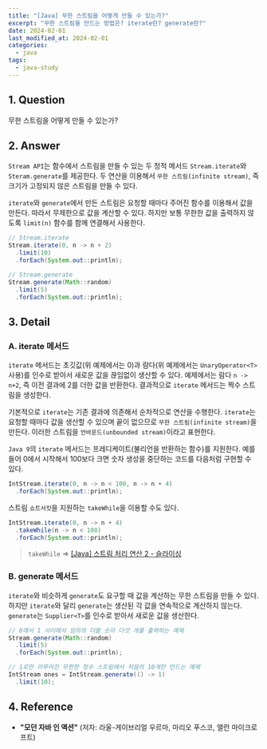 ```yaml
---
title: "[Java] 무한 스트림을 어떻게 만들 수 있는가?"
excerpt: "무한 스트림을 만드는 방법은? iterate란? generate란?"
date: 2024-02-01
last_modified_at: 2024-02-01
categories:
  - java
tags:
  - java-study
---
```


## 1. Question

무한 스트림을 어떻게 만들 수 있는가?

## 2. Answer

`Stream API`는 함수에서 스트림을 만들 수 있는 두 정적 메서드 `Stream.iterate`와 `Steram.generate`를 제공한다. 두 연산을 이용해서 `무한 스트림(infinite stream)`, 즉 크기가 고정되지 않은 스트림을 만들 수 있다.

`iterate`와 `generate`에서 만든 스트림은 요청할 때마다 주어진 함수를 이용해서 값을 만든다. 따라서 무제한으로 값을 계산할 수 있다. 하지만 보통 무한한 값을 출력하지 않도록 `limit(n)` 함수를 함께 연결해서 사용한다.

```java
// Stream.iterate
Stream.iterate(0, n -> n + 2)
  .limit(10)
  .forEach(System.out::println);
```

```java
// Stream.generate
Stream.generate(Math::random)
  .limit(5)
  .forEach(System.out::println);
```

## 3. Detail

### A. iterate 메서드

`iterate` 메서드는 초깃값(위 예제에서는 0)과 람다(위 예제에서는 `UnaryOperator<T>` 사용)를 인수로 받아서 새로운 값을 끊임없이 생산할 수 있다. 예제에서는 람다 `n -> n+2`, 즉 이전 결과에 2를 더한 값을 반환한다. 결과적으로 `iterate` 메서드는 짝수 스트림을 생성한다.

기본적으로 `iterate`는 기존 결과에 의존해서 순차적으로 연산을 수행한다. `iterate`는 요청할 때마다 값을 생산할 수 있으며 끝이 없으므로 `무한 스트림(infinite stream)`을 만든다. 이러한 스트림을 `언바운드(unbounded stream)`이라고 표현한다.

`Java 9`의 `iterate` 메서드는 프레디케이트(불리언을 반환하는 함수)를 지원한다. 예를 들어 0에서 시작해서 100보다 크면 숫자 생성을 중단하는 코드를 다음처럼 구현할 수 있다.

```java
IntStream.iterate(0, n -> n < 100, n -> n + 4)
  .forEach(System.out::println);
```

스트림 `쇼트서킷`을 지원하는 `takeWhile`을 이용할 수도 있다.

```java
IntStream.iterate(0, n -> n + 4)
  .takeWhile(n -> n < 100)
  .forEach(System.out::println);
```

> `takeWhile` => [[Java] 스트림 처리 연산 2 - 슬라이싱](https://burningfalls.github.io/java/stream-operation-2-slicing/)

### B. generate 메서드

`iterate`와 비슷하게 `generate`도 요구할 때 값을 계산하는 무한 스트림을 만들 수 있다. 하지만 `iterate`와 달리 `generate`는 생산된 각 값을 연속적으로 계산하지 않는다. `generate`는 `Supplier<T>`를 인수로 받아서 새로운 값을 생산한다. 

```java
// 0에서 1 사이에서 임의의 더블 숫자 다섯 개를 출력하는 예제
Stream.generate(Math::random)
  .limit(5)
  .forEach(System.out::println);
```

```java
// 1로만 이루어진 무한한 정수 스트림에서 처음의 10개만 만드는 예제
IntStream ones = IntStream.generate(() -> 1)
  .limit(10);
```

## 4. Reference

* **"모던 자바 인 액션"** (저자: 라울-게이브리얼 우르마, 마리오 푸스코, 앨런 마이크로프트)